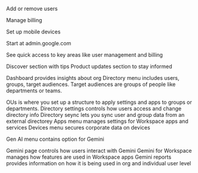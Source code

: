 Add or remove users

Manage billing

Set up mobile devices

Start at admin.google.com

See quick access to key areas like user management and billing

Discover section with tips
Product updates section to stay informed

Dashboard provides insights about org
Directory menu includes users, groups, target audiences. Target audiences are groups of people like departments or teams.

OUs is where you set up a structure to apply settings and apps to groups or departments.
Directory settings controls how users access and change directory info
Directory seync lets you sync user and group data from an external directorey
Apps menu manages settings for Workspace apps and services
Devices menu secures corporate data on devices


Gen AI menu contains option for Gemini

Gemini page controls how users interact with Gemini
Gemini for Workspace manages how features are used in Workspace apps
Gemini reports provides information on how it is being used in org and individual user level
